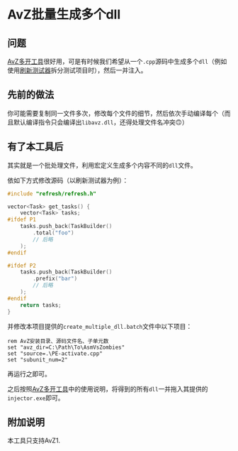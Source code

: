 # AvZ批量生成多个dll

## 问题

[AvZ多开工具](https://github.com/alumkal/avz-multi-instance-tools/tree/main)很好用，可是有时候我们希望从一个`.cpp`源码中生成多个`dll`（例如使用[刷新测试器](https://github.com/qrmd0/AvZLib/tree/main/Reisen/refresh)拆分测试项目时），然后一并注入。

## 先前的做法

你可能需要复制同一文件多次，修改每个文件的细节，然后依次手动编译每个（而且默认编译指令只会编译出`libavz.dll`，还得处理文件名冲突🙃）

## 有了本工具后

其实就是一个批处理文件，利用宏定义生成多个内容不同的`dll`文件。

依如下方式修改源码（以刷新测试器为例）：
```cpp
#include "refresh/refresh.h"

vector<Task> get_tasks() {
    vector<Task> tasks;
#ifdef P1
    tasks.push_back(TaskBuilder()
        .total("foo")
        // 后略
    );
#endif

#ifdef P2
    tasks.push_back(TaskBuilder()
        .prefix("bar")
        // 后略
    );
#endif
    return tasks;
}
```

并修改本项目提供的`create_multiple_dll.batch`文件中以下项目：
```batch
rem AvZ安装目录、源码文件名、子单元数
set "avz_dir=C:\Path\To\AsmVsZombies"
set "source=.\PE-activate.cpp"
set "subunit_num=2"
```

再运行之即可。

之后按照[AvZ多开工具](https://github.com/alumkal/avz-multi-instance-tools/tree/main)中的使用说明，将得到的所有`dll`一并拖入其提供的`injector.exe`即可。

## 附加说明

本工具只支持AvZ1.